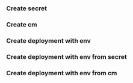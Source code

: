 ### Create secret

### Create cm 

### Create deployment with env

### Create deployment with env from secret

### Create deployment with env from cm 

